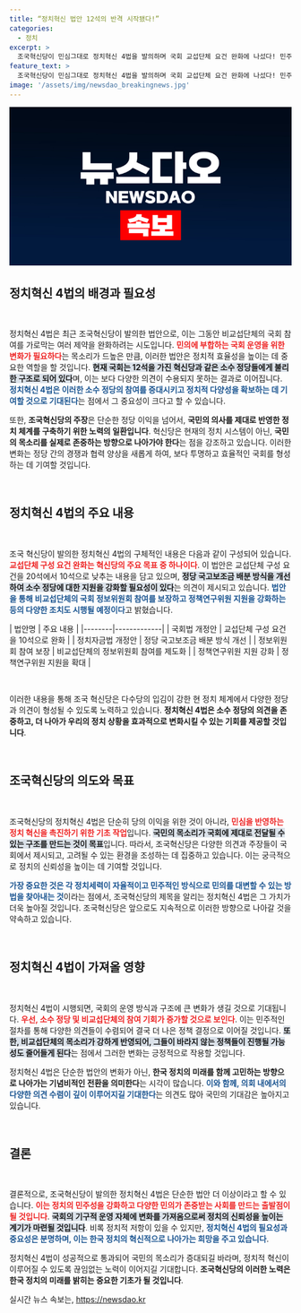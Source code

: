```yaml
---
title: “정치혁신 법안 12석의 반격 시작됐다!”
categories:
  - 정치
excerpt: >
  조국혁신당이 민심그대로 정치혁신 4법을 발의하며 국회 교섭단체 요건 완화에 나섰다! 민주당의 협력을 끌어내기 위한 압박전략과 정치 변화의 새로운 시작이 기대된다. 클릭하여 자세한 내용을 확인하세요!
feature_text: >
  조국혁신당이 민심그대로 정치혁신 4법을 발의하며 국회 교섭단체 요건 완화에 나섰다! 민주당의 협력을 끌어내기 위한 압박전략과 정치 변화의 새로운 시작이 기대된다. 클릭하여 자세한 내용을 확인하세요!
image: '/assets/img/newsdao_breakingnews.jpg'
---
```


<p><img src="/assets/img/newsdao_breakingnews.jpg" alt="cryptoinkorea 속보" /></p>

<h2 data-ke-size="size26">정치혁신 4법의 배경과 필요성</h2>

<p data-ke-size="size16">&nbsp;</p>

<p>정치혁신 4법은 최근 조국혁신당이 발의한 법안으로, 이는 그동안 비교섭단체의 국회 참여를 가로막는 여러 제약을 완화하려는 시도입니다. <b><span style="color: #ee2323;">민의에 부합하는 국회 운영을 위한 변화가 필요하다</span></b>는 목소리가 드높은 만큼, 이러한 법안은 정치적 효율성을 높이는 데 중요한 역할을 할 것입니다. <b><span style="background-color: #21538527;">현재 국회는 12석을 가진 혁신당과 같은 소수 정당들에게 불리한 구조로 되어 있다</span></b>며, 이는 보다 다양한 의견이 수용되지 못하는 결과로 이어집니다. <b><span style="color: #1a5490;">정치혁신 4법은 이러한 소수 정당의 참여를 증대시키고 정치적 다양성을 확보하는 데 기여할 것으로 기대된다</span></b>는 점에서 그 중요성이 크다고 할 수 있습니다.</p>

<p>또한, <b>조국혁신당의 주장</b>은 단순한 정당 이익을 넘어서, <b>국민의 의사를 제대로 반영한 정치 체계를 구축하기 위한 노력의 일환입니다</b>. 혁신당은 현재의 정치 시스템이 아닌, <b>국민의 목소리를 실제로 존중하는 방향으로 나아가야 한다</b>는 점을 강조하고 있습니다. 이러한 변화는 정당 간의 경쟁과 협력 양상을 새롭게 하여, 보다 투명하고 효율적인 국회를 형성하는 데 기여할 것입니다.</p>

<p data-ke-size="size16">&nbsp;</p>

<h2 data-ke-size="size26">정치혁신 4법의 주요 내용</h2>

<p data-ke-size="size16">&nbsp;</p>

<p>조국 혁신당이 발의한 정치혁신 4법의 구체적인 내용은 다음과 같이 구성되어 있습니다. <b><span style="color: #ee2323;">교섭단체 구성 요건 완화는 혁신당의 주요 목표 중 하나이다</span></b>. 이 법안은 교섭단체 구성 요건을 20석에서 10석으로 낮추는 내용을 담고 있으며, <b><span style="background-color: #21538527;">정당 국고보조금 배분 방식을 개선하여 소수 정당에 대한 지원을 강화할 필요성이 있다</span></b>는 의견이 제시되고 있습니다. <b><span style="color: #1a5490;">법안을 통해 비교섭단체의 국회 정보위원회 참여를 보장하고 정책연구위원 지원을 강화하는 등의 다양한 조치도 시행될 예정이다</span></b>고 밝혔습니다.</p>

<p>| 법안명 | 주요 내용 |
|--------|-------------|
| 국회법 개정안 | 교섭단체 구성 요건을 10석으로 완화 |
| 정치자금법 개정안 | 정당 국고보조금 배분 방식 개선 |
| 정보위원회 참여 보장 | 비교섭단체의 정보위원회 참여를 제도화 |
| 정책연구위원 지원 강화 | 정책연구위원 지원을 확대 |</p>

<p data-ke-size="size16">&nbsp;</p>

<p>이러한 내용을 통해 조국 혁신당은 다수당의 입김이 강한 현 정치 체계에서 다양한 정당과 의견이 형성될 수 있도록 노력하고 있습니다. <b>정치혁신 4법은 소수 정당의 의견을 존중하고, 더 나아가 우리의 정치 상황을 효과적으로 변화시킬 수 있는 기회를 제공할 것입니다</b>.</p>

<p data-ke-size="size16">&nbsp;</p>

<h2 data-ke-size="size26">조국혁신당의 의도와 목표</h2>

<p data-ke-size="size16">&nbsp;</p>

<p>조국혁신당의 정치혁신 4법은 단순히 당의 이익을 위한 것이 아니라, <b><span style="color: #ee2323;">민심을 반영하는 정치 혁신을 촉진하기 위한 기초 작업</span></b>입니다. <b><span style="background-color: #21538527;">국민의 목소리가 국회에 제대로 전달될 수 있는 구조를 만드는 것이 목표</span></b>입니다. 따라서, 조국혁신당은 다양한 의견과 주장들이 국회에서 제시되고, 고려될 수 있는 환경을 조성하는 데 집중하고 있습니다. 이는 궁극적으로 정치의 신뢰성을 높이는 데 기여할 것입니다.</p>

<p><b><span style="color: #1a5490;">가장 중요한 것은 각 정치세력이 자율적이고 민주적인 방식으로 민의를 대변할 수 있는 방법을 찾아내는 것</span></b>이라는 점에서, 조국혁신당의 제목을 알리는 정치혁신 4법은 그 가치가 더욱 높아질 것입니다. 조국혁신당은 앞으로도 지속적으로 이러한 방향으로 나아갈 것을 약속하고 있습니다.</p>

<p data-ke-size="size16">&nbsp;</p>

<h2 data-ke-size="size26">정치혁신 4법이 가져올 영향</h2>

<p data-ke-size="size16">&nbsp;</p>

<p>정치혁신 4법이 시행되면, 국회의 운영 방식과 구조에 큰 변화가 생길 것으로 기대됩니다. <b><span style="color: #ee2323;">우선, 소수 정당 및 비교섭단체의 참여 기회가 증가할 것으로 보인다</span></b>. 이는 민주적인 절차를 통해 다양한 의견들이 수렴되어 결국 더 나은 정책 결정으로 이어질 것입니다. <b><span style="background-color: #21538527;">또한, 비교섭단체의 목소리가 강하게 반영되어, 그들이 바라지 않는 정책들이 진행될 가능성도 줄어들게 된다</span></b>는 점에서 그러한 변화는 긍정적으로 작용할 것입니다.</p>

<p>정치혁신 4법은 단순한 법안의 변화가 아닌, <b>한국 정치의 미래를 함께 고민하는 방향으로 나아가는 기념비적인 전환을 의미한다</b>는 시각이 많습니다. <b><span style="color: #1a5490;">이와 함께, 의회 내에서의 다양한 의견 수렴이 깊이 이루어지길 기대한다</span></b>는 의견도 많아 국민의 기대감은 높아지고 있습니다.</p>

<p data-ke-size="size16">&nbsp;</p>

<h2 data-ke-size="size26">결론</h2>

<p data-ke-size="size16">&nbsp;</p>

<p>결론적으로, 조국혁신당이 발의한 정치혁신 4법은 단순한 법안 더 이상이라고 할 수 있습니다. <b><span style="color: #ee2323;">이는 정치의 민주성을 강화하고 다양한 민의가 존중받는 사회를 만드는 출발점이 될 것입니다</span></b>. <b><span style="background-color: #21538527;">국회의 기구적 운영 자체에 변화를 가져옴으로써 정치의 신뢰성을 높이는 계기가 마련될 것입니다</span></b>. 비록 정치적 저항이 있을 수 있지만, <b><span style="color: #1a5490;">정치혁신 4법의 필요성과 중요성은 분명하며, 이는 한국 정치의 혁신적으로 나아가는 희망을 주고 있습니다</span></b>.</p>

<p>정치혁신 4법이 성공적으로 통과되어 국민의 목소리가 증대되길 바라며, 정치적 혁신이 이루어질 수 있도록 끊임없는 노력이 이어지길 기대합니다. <b>조국혁신당의 이러한 노력은 한국 정치의 미래를 밝히는 중요한 기초가 될 것입니다</b>.</p>
실시간 뉴스 속보는, <a href="https://newsdao.kr" rel="dofollow">https://newsdao.kr</a>


